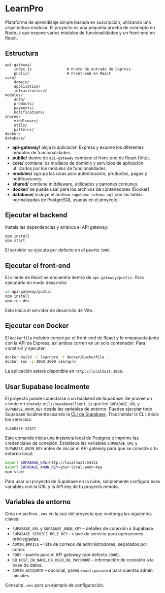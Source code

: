 # LearnPro

Plataforma de aprendizaje simple basada en suscripción, utilizando una arquitectura modular. El proyecto es una pequeña prueba de concepto en Node.js que expone varios módulos de funcionalidades y un front-end en React.

## Estructura

```
api-gateway/
    index.js                # Punto de entrada de Express
    public/                 # Front-end en React
core/
    domain/
    application/
    infrastructure/
modules/
    auth/
    products/
    payments/
    notifications/
shared/
    middleware/
    utils/
    patterns/
docker/
database/
```

* **api-gateway/** aloja la aplicación Express y expone los diferentes módulos de funcionalidades.
* **public/** dentro de `api-gateway` contiene el front-end de React (Vite).
* **core/** contiene los modelos de dominio y servicios de aplicación utilizados por los módulos de funcionalidades.
* **modules/** agrupa las rutas para autenticación, productos, pagos y notificaciones.
* **shared/** contiene middleware, utilidades y patrones comunes.
* **docker/** se puede usar para los archivos de contenedores (Docker).
* **database/** incluye el archivo `supabase-schema.sql` con las tablas normalizadas de PostgreSQL usadas en el proyecto.

## Ejecutar el backend

Instala las dependencias y arranca el API gateway:

```bash
npm install
npm start
```

El servidor se ejecuta por defecto en el puerto `3000`.

## Ejecutar el front-end

El cliente de React se encuentra dentro de `api-gateway/public`. Para ejecutarlo en modo desarrollo:

```bash
cd api-gateway/public
npm install
npm run dev
```

Esto inicia el servidor de desarrollo de Vite.

## Ejecutar con Docker

El `Dockerfile` incluido construye el front-end de React y lo empaqueta junto con la API de Express, así ambos corren en un solo contenedor. Para construir y ejecutar:

```bash
docker build -t learnpro -f docker/Dockerfile .
docker run -p 3000:3000 learnpro
```

La aplicación estará disponible en `http://localhost:3000`.

## Usar Supabase localmente

El proyecto puede conectarse a un backend de Supabase. Se provee un cliente en `shared/utils/supabaseClient.js` que lee `SUPABASE_URL` y `SUPABASE_ANON_KEY` desde las variables de entorno. Puedes ejecutar todo Supabase localmente usando la [CLI de Supabase](https://supabase.com/docs/guides/cli). Tras instalar la CLI, inicia los servicios:

```bash
supabase start
```

Este comando inicia una instancia local de Postgres e imprime las credenciales de conexión. Establece las variables `SUPABASE_URL` y `SUPABASE_ANON_KEY` antes de iniciar el API gateway para que se conecte a tu entorno local:

```bash
export SUPABASE_URL=http://localhost:54321
export SUPABASE_ANON_KEY=your-local-anon-key
npm start
```

Para usar un proyecto de Supabase en la nube, simplemente configura esas variables con la URL y la API key de tu proyecto remoto.

## Variables de entorno

Crea un archivo `.env` en la raíz del proyecto que contenga las siguientes claves:

* `SUPABASE_URL` y `SUPABASE_ANON_KEY` – detalles de conexión a Supabase.
* `SUPABASE_SERVICE_ROLE_KEY` – clave de servicio para operaciones privilegiadas.
* `ADMIN_EMAILS` – lista de correos de administradores, separados por coma.
* `PORT` – puerto para el API gateway (por defecto `3000`).
* `DB_HOST`, `DB_NAME`, `DB_USER`, `DB_PASSWORD` – información de conexión a la base de datos.
* `ADMIN_ACCOUNTS` – opcional, pares `email:password` para cuentas admin iniciales.

Consulta `.env` para un ejemplo de configuración.
